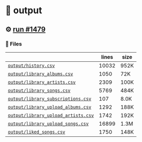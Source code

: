 # 📝  output 

## ⚙️ [run #1479](https://github.com/jwenerd/ytm-dl/actions/runs/9530998585)

### 📁 Files

|                                                                         |lines|size|
|-------------------------------------------------------------------------|-----|----|
|[`output/history.csv` ](output/history.csv)                              |10032|952K|
|[`output/library_albums.csv` ](output/library_albums.csv)                |1050 |72K |
|[`output/library_artists.csv` ](output/library_artists.csv)              |2309 |100K|
|[`output/library_songs.csv` ](output/library_songs.csv)                  |5769 |484K|
|[`output/library_subscriptions.csv` ](output/library_subscriptions.csv)  |107  |8.0K|
|[`output/library_upload_albums.csv` ](output/library_upload_albums.csv)  |1292 |188K|
|[`output/library_upload_artists.csv` ](output/library_upload_artists.csv)|1742 |192K|
|[`output/library_upload_songs.csv` ](output/library_upload_songs.csv)    |16899|1.3M|
|[`output/liked_songs.csv` ](output/liked_songs.csv)                      |1750 |148K|